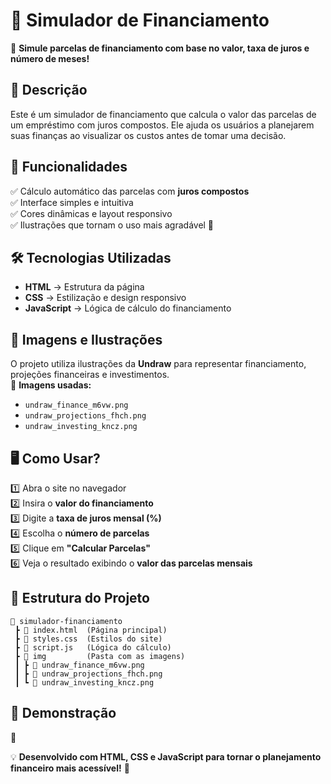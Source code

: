 
# 🏦 Simulador de Financiamento  

🔢 **Simule parcelas de financiamento com base no valor, taxa de juros e número de meses!**  

## 📌 **Descrição**  
Este é um simulador de financiamento que calcula o valor das parcelas de um empréstimo com juros compostos. Ele ajuda os usuários a planejarem suas finanças ao visualizar os custos antes de tomar uma decisão.  

## 🚀 **Funcionalidades**  
✅ Cálculo automático das parcelas com **juros compostos**  
✅ Interface simples e intuitiva  
✅ Cores dinâmicas e layout responsivo  
✅ Ilustrações que tornam o uso mais agradável 🎨  

## 🛠️ **Tecnologias Utilizadas**  
- **HTML** → Estrutura da página  
- **CSS** → Estilização e design responsivo  
- **JavaScript** → Lógica de cálculo do financiamento  

## 🎨 **Imagens e Ilustrações**  
O projeto utiliza ilustrações da **Undraw** para representar financiamento, projeções financeiras e investimentos.  
📌 **Imagens usadas:**  
- `undraw_finance_m6vw.png`  
- `undraw_projections_fhch.png`  
- `undraw_investing_kncz.png`  

## 🖥️ **Como Usar?**  
1️⃣ Abra o site no navegador  
2️⃣ Insira o **valor do financiamento**  
3️⃣ Digite a **taxa de juros mensal (%)**  
4️⃣ Escolha o **número de parcelas**  
5️⃣ Clique em **"Calcular Parcelas"**  
6️⃣ Veja o resultado exibindo o **valor das parcelas mensais**  

## 📂 **Estrutura do Projeto**  
```
📂 simulador-financiamento  
 ┣ 📜 index.html  (Página principal)  
 ┣ 📜 styles.css  (Estilos do site)  
 ┣ 📜 script.js   (Lógica do cálculo)  
 ┣ 📂 img         (Pasta com as imagens)  
 ┃ ┣ 📜 undraw_finance_m6vw.png  
 ┃ ┣ 📜 undraw_projections_fhch.png  
 ┃ ┗ 📜 undraw_investing_kncz.png  
```

## 📌 **Demonstração**  
📎 

💡 **Desenvolvido com HTML, CSS e JavaScript para tornar o planejamento financeiro mais acessível!** 🚀
